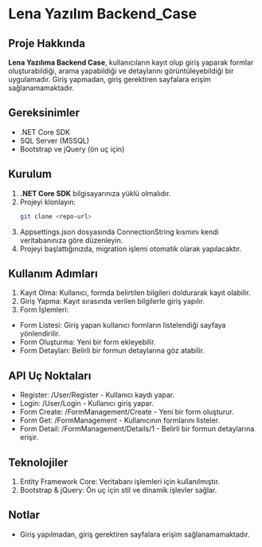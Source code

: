 # Lena Yazılım Backend_Case

## Proje Hakkında

**Lena Yazılıma Backend Case**, kullanıcıların kayıt olup giriş yaparak formlar oluşturabildiği, arama yapabildiği ve detaylarını görüntüleyebildiği bir uygulamadır. Giriş yapmadan, giriş gerektiren sayfalara erişim sağlanamamaktadır.

## Gereksinimler

- .NET Core SDK
- SQL Server (MSSQL)
- Bootstrap ve jQuery (ön uç için)

## Kurulum

1. **.NET Core SDK** bilgisayarınıza yüklü olmalıdır.
2. Projeyi klonlayın:
   ```bash
   git clone <repo-url>
3. Appsettings.json dosyasında ConnectionString kısmını kendi veritabanınıza göre düzenleyin.
4. Projeyi başlattığınızda, migration işlemi otomatik olarak yapılacaktır.


## Kullanım Adımları
1. Kayıt Olma: Kullanıcı, formda belirtilen bilgileri doldurarak kayıt olabilir.
2. Giriş Yapma: Kayıt sırasında verilen bilgilerle giriş yapılır.
3. Form İşlemleri:
 * Form Listesi: Giriş yapan kullanıcı formların listelendiği sayfaya yönlendirilir.
 * Form Oluşturma: Yeni bir form ekleyebilir.
 * Form Detayları: Belirli bir formun detaylarına göz atabilir.

## API Uç Noktaları
* Register: /User/Register - Kullanıcı kaydı yapar.
* Login: /User/Login - Kullanıcı giriş yapar.
* Form Create: /FormManagement/Create - Yeni bir form oluşturur.
* Form Get: /FormManagement - Kullanıcının formlarını listeler.
* Form Detail: /FormManagement/Details/1 - Belirli bir formun detaylarına erişir.

## Teknolojiler
1. Entity Framework Core: Veritabanı işlemleri için kullanılmıştır.
2. Bootstrap & jQuery: Ön uç için stil ve dinamik işlevler sağlar.

## Notlar
* Giriş yapılmadan, giriş gerektiren sayfalara erişim sağlanamamaktadır.

